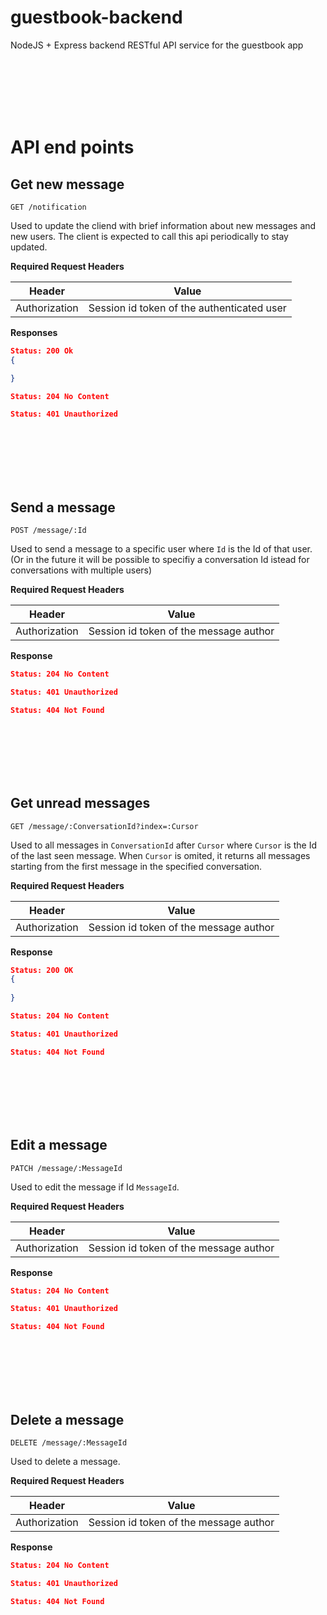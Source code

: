 # guestbook-backend
 NodeJS + Express backend RESTful API service for the guestbook app

<br>
<br>
<br>
<br>
<br>

# API end points

## Get new message
```
GET /notification
```
 Used to update the cliend with brief information about new messages and new users. The client is expected to call this api periodically to stay updated.

 **Required Request Headers**

 | Header | Value |
 |--------|-------|
 | Authorization | Session id token of the authenticated user |

**Responses**


```json
Status: 200 Ok
{

}
```

```json
Status: 204 No Content
```

```json
Status: 401 Unauthorized
```

<br>
<br>
<br>
<br>
<br>


## Send a message
```
POST /message/:Id
```
Used to send a message to a specific user where `Id` is the Id of that user. (Or in the future it will be possible to specifiy a conversation Id istead for conversations with multiple users)

**Required Request Headers**

 | Header | Value |
 |--------|-------|
 | Authorization | Session id token of the message author |

**Response**

```json
Status: 204 No Content
```

```json
Status: 401 Unauthorized
```

```json
Status: 404 Not Found
```

<br>
<br>
<br>
<br>
<br>


## Get unread messages
```
GET /message/:ConversationId?index=:Cursor
```
Used to all messages in `ConversationId` after `Cursor` where `Cursor` is the Id of the last seen message. When `Cursor` is omited, it returns all messages starting from the first message in the specified conversation.

**Required Request Headers**

 | Header | Value |
 |--------|-------|
 | Authorization | Session id token of the message author |

**Response**
```json
Status: 200 OK
{
    
}
```

```json
Status: 204 No Content
```

```json
Status: 401 Unauthorized
```

```json
Status: 404 Not Found
```

<br>
<br>
<br>
<br>
<br>


## Edit a message
```
PATCH /message/:MessageId
```
Used to edit the message if Id `MessageId`.

**Required Request Headers**

 | Header | Value |
 |--------|-------|
 | Authorization | Session id token of the message author |

**Response**
```json
Status: 204 No Content
```

```json
Status: 401 Unauthorized
```

```json
Status: 404 Not Found
```

<br>
<br>
<br>
<br>
<br>


## Delete a message
```
DELETE /message/:MessageId
```
Used to delete a message.

**Required Request Headers**

 | Header | Value |
 |--------|-------|
 | Authorization | Session id token of the message author |

**Response**
```json
Status: 204 No Content
```

```json
Status: 401 Unauthorized
```

```json
Status: 404 Not Found
```